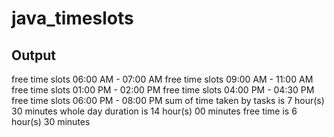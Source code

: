 # java_timeslots
<h2>Output</h2>

free time slots 06:00 AM - 07:00 AM
free time slots 09:00 AM - 11:00 AM
free time slots 01:00 PM - 02:00 PM
free time slots 04:00 PM - 04:30 PM
free time slots 06:00 PM - 08:00 PM
sum of time taken by tasks is 7 hour(s) 30 minutes
whole day duration is 14 hour(s) 00 minutes free time is 6 hour(s) 30 minutes
